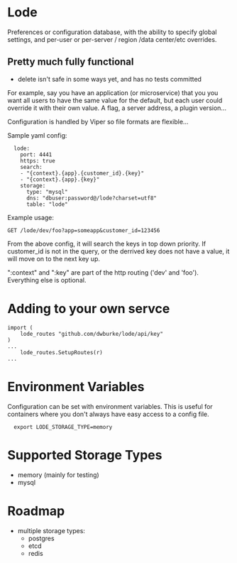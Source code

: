 # Lode
Preferences or configuration database, with the ability to specify
global settings, and per-user or per-server / region /data center/etc overrides.

## Pretty much fully functional
- delete isn't safe in some ways yet, and has no tests committed

For example, say you have an application (or microservice) that you you want all
users to have the same value for the default, but each user could override it
with their own value.  A flag, a server address, a plugin version...

Configuration is handled by Viper so file formats are flexible...

Sample yaml config:

```
  lode:
    port: 4441
    https: true
    search:
    - "{context}.{app}.{customer_id}.{key}"
    - "{context}.{app}.{key}"
    storage:
      type: "mysql"
      dns: "dbuser:password@/lode?charset=utf8"
      table: "lode"
```

Example usage:

  `GET /lode/dev/foo?app=someapp&customer_id=123456`

From the above config, it will search the keys in top down priority.  If 
customer_id is not in the query, or the derrived key does not have a value,
it will move on to the next key up.

":context" and ":key" are part of the http routing ('dev' and 'foo').
Everything else is optional.

# Adding to your own servce

```
import (
    lode_routes "github.com/dwburke/lode/api/key"
)
...
    lode_routes.SetupRoutes(r)
...

```

# Environment Variables

Configuration can be set with environment variables.  This is useful for containers where
you don't always have easy access to a config file.


```
  export LODE_STORAGE_TYPE=memory
```


# Supported Storage Types
- memory (mainly for testing)
- mysql

# Roadmap
- multiple storage types:
  - postgres
  - etcd
  - redis
